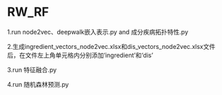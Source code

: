 # RW_RF
 
1.run node2vec、deepwalk嵌入表示.py and 成分疾病拓扑特性.py

2.生成ingredient_vectors_node2vec.xlsx和dis_vectors_node2vec.xlsx文件后，在文件左上角单元格内分别添加‘ingredient’和‘dis’

3.run 特征融合.py

4.run 随机森林预测.py

